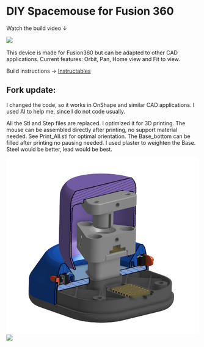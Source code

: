 # DIY Spacemouse for Fusion 360

Watch the build video ↓

[<img src="/Images/Spacemouse_Thumbnail@2x.png">](https://youtu.be/iHBgNGnTiK4)

This device is made for Fusion360 but can be adapted to other CAD applications. Current features: Orbit, Pan, Home view and Fit to view.

Build instructions → [Instructables](https://www.instructables.com/DIY-Space-Mouse-for-Fusion-360-Using-Magnets)

## **Fork update:**

I changed the code, so it works in OnShape and similar CAD applications. I used AI to help me, since I do not code usually.

All the Stl and Step files are replaced. I optimized it for 3D printing. 
The mouse can be assembled directly after printing, no support material needed. See Print_All.stl for optimal orientation.
The Base_bottom can be filled after printing no pausing needed. I used plaster to weighten the Base. Steel would be better, lead would be best.

<img src="Images/Render Cut 2.PNG">
<img src="Images/Polish_20230709_175925855.jpg">
